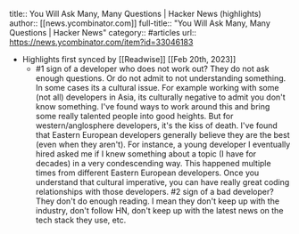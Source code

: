 title:: You Will Ask Many, Many Questions | Hacker News (highlights)
author:: [[news.ycombinator.com]]
full-title:: "You Will Ask Many, Many Questions | Hacker News"
category:: #articles
url:: https://news.ycombinator.com/item?id=33046183

- Highlights first synced by [[Readwise]] [[Feb 20th, 2023]]
	- #1 sign of a developer who does not work out?
	  They do not ask enough questions. Or do not admit to not understanding something.
	  In some cases its a cultural issue. For example working with some (not all) developers in Asia, its culturally negative to admit you don't know something. I've found ways to work around this and bring some really talented people into good heights.
	  But for western/anglosphere developers, it's the kiss of death.
	  I've found that Eastern European developers generally believe they are the best (even when they aren't). For instance, a young developer I eventually hired asked me if I knew something about a topic (I have for decades) in a very condescending way. This happened multiple times from different Eastern European developers. Once you understand that cultural imperative, you can have really great coding relationships with those developers.
	  #2 sign of a bad developer?
	  They don't do enough reading. I mean they don't keep up with the industry, don't follow HN, don't keep up with the latest news on the tech stack they use, etc.